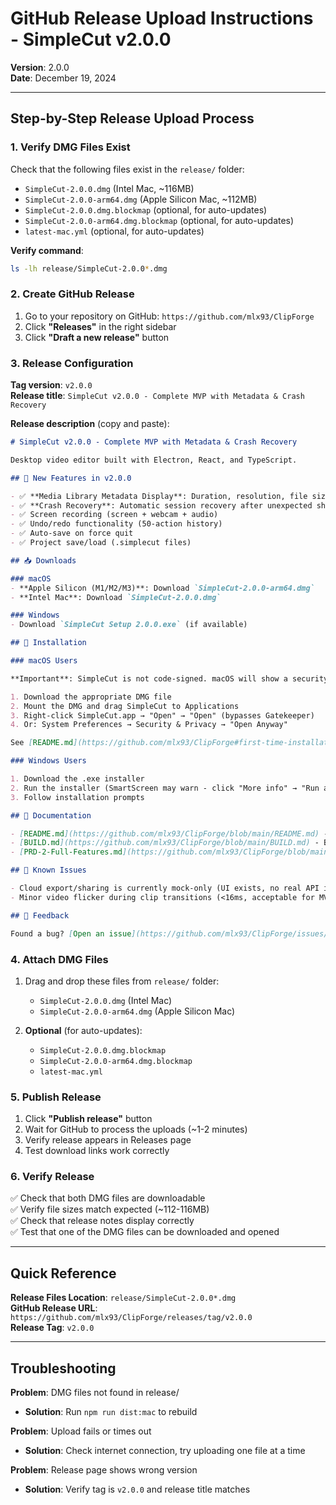 # GitHub Release Upload Instructions - SimpleCut v2.0.0

**Version**: 2.0.0  
**Date**: December 19, 2024

---

## Step-by-Step Release Upload Process

### 1. Verify DMG Files Exist

Check that the following files exist in the `release/` folder:
- `SimpleCut-2.0.0.dmg` (Intel Mac, ~116MB)
- `SimpleCut-2.0.0-arm64.dmg` (Apple Silicon Mac, ~112MB)
- `SimpleCut-2.0.0.dmg.blockmap` (optional, for auto-updates)
- `SimpleCut-2.0.0-arm64.dmg.blockmap` (optional, for auto-updates)
- `latest-mac.yml` (optional, for auto-updates)

**Verify command**:
```bash
ls -lh release/SimpleCut-2.0.0*.dmg
```

### 2. Create GitHub Release

1. Go to your repository on GitHub: `https://github.com/mlx93/ClipForge`
2. Click **"Releases"** in the right sidebar
3. Click **"Draft a new release"** button

### 3. Release Configuration

**Tag version**: `v2.0.0`  
**Release title**: `SimpleCut v2.0.0 - Complete MVP with Metadata & Crash Recovery`

**Release description** (copy and paste):

```markdown
# SimpleCut v2.0.0 - Complete MVP with Metadata & Crash Recovery

Desktop video editor built with Electron, React, and TypeScript.

## 🎉 New Features in v2.0.0

- ✅ **Media Library Metadata Display**: Duration, resolution, file size, codec, and frame rate for all clips
- ✅ **Crash Recovery**: Automatic session recovery after unexpected shutdowns
- ✅ Screen recording (screen + webcam + audio)
- ✅ Undo/redo functionality (50-action history)
- ✅ Auto-save on force quit
- ✅ Project save/load (.simplecut files)

## 📥 Downloads

### macOS
- **Apple Silicon (M1/M2/M3)**: Download `SimpleCut-2.0.0-arm64.dmg`
- **Intel Mac**: Download `SimpleCut-2.0.0.dmg`

### Windows
- Download `SimpleCut Setup 2.0.0.exe` (if available)

## 🔧 Installation

### macOS Users

**Important**: SimpleCut is not code-signed. macOS will show a security warning on first launch.

1. Download the appropriate DMG file
2. Mount the DMG and drag SimpleCut to Applications
3. Right-click SimpleCut.app → "Open" → "Open" (bypasses Gatekeeper)
4. Or: System Preferences → Security & Privacy → "Open Anyway"

See [README.md](https://github.com/mlx93/ClipForge#first-time-installation-on-macos) for detailed instructions.

### Windows Users

1. Download the .exe installer
2. Run the installer (SmartScreen may warn - click "More info" → "Run anyway")
3. Follow installation prompts

## 📖 Documentation

- [README.md](https://github.com/mlx93/ClipForge/blob/main/README.md) - Usage guide
- [BUILD.md](https://github.com/mlx93/ClipForge/blob/main/BUILD.md) - Build instructions
- [PRD-2-Full-Features.md](https://github.com/mlx93/ClipForge/blob/main/PRD-2-Full-Features.md) - Feature specifications

## 🐛 Known Issues

- Cloud export/sharing is currently mock-only (UI exists, no real API integration)
- Minor video flicker during clip transitions (<16ms, acceptable for MVP)

## 🙏 Feedback

Found a bug? [Open an issue](https://github.com/mlx93/ClipForge/issues/new)
```

### 4. Attach DMG Files

1. Drag and drop these files from `release/` folder:
   - `SimpleCut-2.0.0.dmg` (Intel Mac)
   - `SimpleCut-2.0.0-arm64.dmg` (Apple Silicon Mac)

2. **Optional** (for auto-updates):
   - `SimpleCut-2.0.0.dmg.blockmap`
   - `SimpleCut-2.0.0-arm64.dmg.blockmap`
   - `latest-mac.yml`

### 5. Publish Release

1. Click **"Publish release"** button
2. Wait for GitHub to process the uploads (~1-2 minutes)
3. Verify release appears in Releases page
4. Test download links work correctly

### 6. Verify Release

✅ Check that both DMG files are downloadable  
✅ Verify file sizes match expected (~112-116MB)  
✅ Check that release notes display correctly  
✅ Test that one of the DMG files can be downloaded and opened

---

## Quick Reference

**Release Files Location**: `release/SimpleCut-2.0.0*.dmg`  
**GitHub Release URL**: `https://github.com/mlx93/ClipForge/releases/tag/v2.0.0`  
**Release Tag**: `v2.0.0`

---

## Troubleshooting

**Problem**: DMG files not found in release/
- **Solution**: Run `npm run dist:mac` to rebuild

**Problem**: Upload fails or times out
- **Solution**: Check internet connection, try uploading one file at a time

**Problem**: Release page shows wrong version
- **Solution**: Verify tag is `v2.0.0` and release title matches

